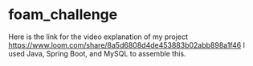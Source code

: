 # foam_challenge
Here is the link for the video explanation of my project
https://www.loom.com/share/8a5d6808d4de453883b02abb898a1f46
I used Java, Spring Boot, and MySQL to assemble this. 
